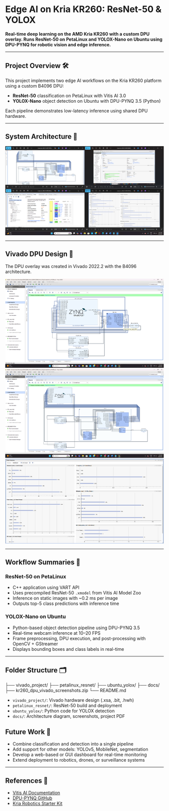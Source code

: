# Edge AI on Kria KR260: ResNet-50 & YOLOX

**Real-time deep learning on the AMD Kria KR260 with a custom DPU overlay. Runs ResNet-50 on PetaLinux and YOLOX-Nano on Ubuntu using DPU-PYNQ for robotic vision and edge inference.**

---

## Project Overview 🛠️

This project implements two edge AI workflows on the Kria KR260 platform using a custom B4096 DPU:

- **ResNet-50** classification on PetaLinux with Vitis AI 3.0  
- **YOLOX-Nano** object detection on Ubuntu with DPU-PYNQ 3.5 (Python)

Each pipeline demonstrates low-latency inference using shared DPU hardware.

---

## System Architecture 🧩

![System Diagram](images/All_in_one.png)

---

## Vivado DPU Design 🔧

The DPU overlay was created in Vivado 2022.2 with the B4096 architecture.


![Block Design](images/block_design.png)
![DPU Config](images/Detailed_view_of_block_design.png)
![Reports](images/All_reports.png)

---

## Workflow Summaries 📌

### ResNet-50 on PetaLinux
- C++ application using VART API
- Uses precompiled ResNet-50 `.xmodel` from Vitis AI Model Zoo
- Inference on static images with ~0.2 ms per image
- Outputs top-5 class predictions with inference time

### YOLOX-Nano on Ubuntu
- Python-based object detection pipeline using DPU-PYNQ 3.5
- Real-time webcam inference at 10–20 FPS
- Frame preprocessing, DPU execution, and post-processing with OpenCV + GStreamer
- Displays bounding boxes and class labels in real-time

---
## Folder Structure 🗂️

├── vivado_project/
├── petalinux_resnet/
├── ubuntu_yolox/
├── docs/
├── kr260_dpu_vivado_screenshots.zip
└── README.md


- `vivado_project/`: Vivado hardware design (.xsa, .bit, .hwh)
- `petalinux_resnet/`: ResNet-50 build and deployment
- `ubuntu_yolox/`: Python code for YOLOX detection
- `docs/`: Architecture diagram, screenshots, project PDF

## Future Work 🔭

- Combine classification and detection into a single pipeline  
- Add support for other models: YOLOv5, MobileNet, segmentation  
- Develop a web-based or GUI dashboard for real-time monitoring  
- Extend deployment to robotics, drones, or surveillance systems  

---

## References 🔗

- [Vitis AI Documentation](https://xilinx.github.io/Vitis-AI/)
- [DPU-PYNQ GitHub](https://github.com/Xilinx/DPU-PYNQ)
- [Kria Robotics Starter Kit](https://www.amd.com/en/design/kria/kr260-robotics-starter-kit.html)

